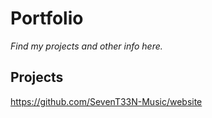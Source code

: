 # Portfolio
*Find my projects and other info here.*

## Projects
https://github.com/SevenT33N-Music/website
